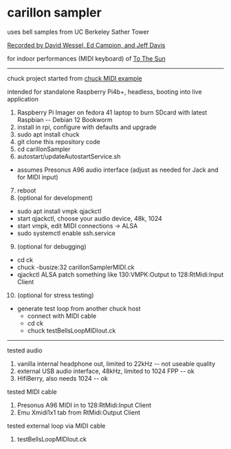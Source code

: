 # carillon sampler
uses bell samples from UC Berkeley Sather Tower

[Recorded by David Wessel, Ed Campion, and Jeff Davis ](https://cearto.github.io/hack-the-bells/open.html)

for indoor performances (MIDI keyboard) of 
[To The Sun](https://www.suncarillon.org/)

----
chuck project started from 
[chuck MIDI example](https://chuck.stanford.edu/doc/examples/midi/polyfony.ck)

intended for standalone Raspberry Pi4b+, headless, booting into live application
1. Raspberry Pi Imager on fedora 41 laptop to burn SDcard with latest Raspbian -- Debian 12 Bookworm
2. install in rpi, configure with defaults and upgrade
3. sudo apt install chuck
4. git clone this repository code
5. cd carillonSampler
6. autostart/updateAutostartService.sh
  * assumes Presonus A96 audio interface (adjust as needed for Jack and for MIDI input)
7. reboot
8. (optional for development)
  * sudo apt install vmpk qjackctl
  * start qjackctl, choose your audio device, 48k, 1024
  * start vmpk, edit MIDI connections -> ALSA
  * sudo systemctl enable ssh.service
9. (optional for debugging)
  * cd ck
  * chuck -busize:32 carillonSamplerMIDI.ck
  * qjackctl ALSA patch something like 130:VMPK:Output to 128:RtMidi:Input Client
10. (optional for stress testing)
 * generate test loop from another chuck host
    * connect with MIDI cable
    * cd ck
    * chuck testBellsLoopMIDIout.ck
----

tested audio
1. vanilla internal headphone out, limited to 22kHz -- not useable quality
2. external USB audio interface, 48kHz, limited to 1024 FPP -- ok
3. HifiBerry, also needs 1024 -- ok

tested MIDI cable
1. Presonus A96 MIDI in to 128:RtMidi:Input Client
2. Emu Xmidi1x1 tab from RtMidi:Output Client

tested external loop via MIDI cable
1. testBellsLoopMIDIout.ck
